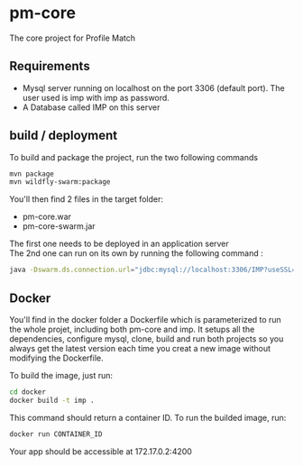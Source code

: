 # pm-core
The core project for Profile Match

## Requirements

* Mysql server running on localhost on the port 3306 (default port). The user used is imp with imp as password.
* A Database called IMP on this server

## build / deployment

To build and package the project, run the two following commands
``` bash
mvn package  
mvn wildfly-swarm:package  
```

You'll then find 2 files in the target folder: 

* pm-core.war
* pm-core-swarm.jar

The first one needs to be deployed in an application server  
The 2nd one can run on its own by running the following command :  
``` bash
java -Dswarm.ds.connection.url="jdbc:mysql://localhost:3306/IMP?useSSL=false" -jar pm-core-swarm.jar
```

## Docker

You'll find in the docker folder a Dockerfile which is parameterized to run the whole projet, including both pm-core and imp.
It setups all the dependencies, configure mysql, clone, build and run both projects so you always get the latest version each time you creat a new image without modifying the Dockerfile.

To build the image, just run:

``` bash
cd docker
docker build -t imp .
```

This command should return a container ID.
To run the builded image, run:

``` bash
docker run CONTAINER_ID
```

Your app should be accessible at 172.17.0.2:4200